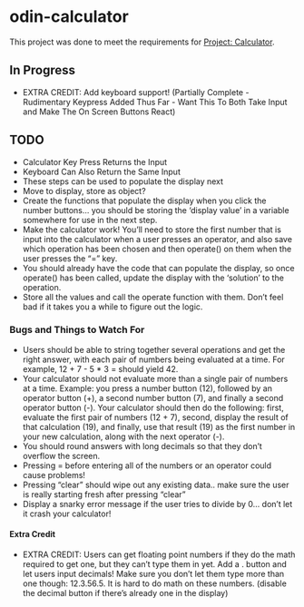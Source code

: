 # odin-calculator

This project was done to meet the requirements for [Project: Calculator](https://www.theodinproject.com/paths/foundations/courses/foundations/lessons/calculator).

## In Progress

- EXTRA CREDIT: Add keyboard support! (Partially Complete - Rudimentary Keypress Added Thus Far - Want This To Both Take Input and Make The On Screen Buttons React)

## TODO

- Calculator Key Press Returns the Input
- Keyboard Can Also Return the Same Input
- These steps can be used to populate the display next
- Move to display, store as object?
- Create the functions that populate the display when you click the number buttons… you should be storing the ‘display value’ in a variable somewhere for use in the next step.
- Make the calculator work! You’ll need to store the first number that is input into the calculator when a user presses an operator, and also save which operation has been chosen and then operate() on them when the user presses the “=” key.
- You should already have the code that can populate the display, so once operate() has been called, update the display with the ‘solution’ to the operation.
- Store all the values and call the operate function with them. Don’t feel bad if it takes you a while to figure out the logic.

### Bugs and Things to Watch For

- Users should be able to string together several operations and get the right answer, with each pair of numbers being evaluated at a time. For example, 12 + 7 - 5 \* 3 = should yield 42.
- Your calculator should not evaluate more than a single pair of numbers at a time. Example: you press a number button (12), followed by an operator button (+), a second number button (7), and finally a second operator button (-). Your calculator should then do the following: first, evaluate the first pair of numbers (12 + 7), second, display the result of that calculation (19), and finally, use that result (19) as the first number in your new calculation, along with the next operator (-).
- You should round answers with long decimals so that they don’t overflow the screen.
- Pressing = before entering all of the numbers or an operator could cause problems!
- Pressing “clear” should wipe out any existing data.. make sure the user is really starting fresh after pressing “clear”
- Display a snarky error message if the user tries to divide by 0… don’t let it crash your calculator!

#### Extra Credit

- EXTRA CREDIT: Users can get floating point numbers if they do the math required to get one, but they can’t type them in yet. Add a . button and let users input decimals! Make sure you don’t let them type more than one though: 12.3.56.5. It is hard to do math on these numbers. (disable the decimal button if there’s already one in the display)
